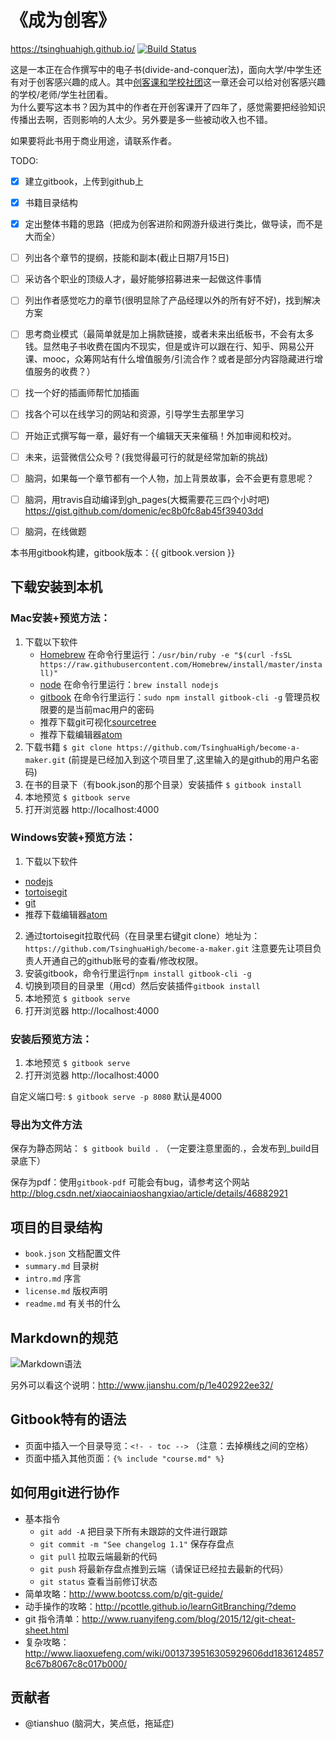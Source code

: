 # 《成为创客》

https://tsinghuahigh.github.io/ [![Build Status](https://travis-ci.org/TsinghuaHigh/become-a-maker.svg?branch=master)](https://travis-ci.org/TsinghuaHigh/become-a-maker)

这是一本正在合作撰写中的电子书(divide-and-conquer法)，面向大学/中学生还有对于创客感兴趣的成人。其中[创客课和学校社团](schools/intro.md)这一章还会可以给对创客感兴趣的学校/老师/学生社团看。  
为什么要写这本书？因为其中的作者在开创客课开了四年了，感觉需要把经验知识传播出去啊，否则影响的人太少。另外要是多一些被动收入也不错。  

如果要将此书用于商业用途，请联系作者。

TODO:

- [x] 建立gitbook，上传到github上
- [x] 书籍目录结构
- [x] 定出整体书籍的思路（把成为创客进阶和网游升级进行类比，做导读，而不是大而全）
- [ ] 列出各个章节的提纲，技能和副本(截止日期7月15日)
- [ ] 采访各个职业的顶级人才，最好能够招募进来一起做这件事情
- [ ] 列出作者感觉吃力的章节(很明显除了产品经理以外的所有好不好)，找到解决方案
- [ ] 思考商业模式（最简单就是加上捐款链接，或者未来出纸板书，不会有太多钱。显然电子书收费在国内不现实，但是或许可以跟在行、知乎、网易公开课、mooc，众筹网站有什么增值服务/引流合作？或者是部分内容隐藏进行增值服务的收费？）
- [ ] 找一个好的插画师帮忙加插画
- [ ] 找各个可以在线学习的网站和资源，引导学生去那里学习
- [ ] 开始正式撰写每一章，最好有一个编辑天天来催稿！外加审阅和校对。
- [ ] 未来，运营微信公众号？(我觉得最可行的就是经常加新的挑战)
- [ ] 脑洞，如果每一个章节都有一个人物，加上背景故事，会不会更有意思呢？
- [ ] 脑洞，用travis自动编译到gh_pages(大概需要花三四个小时吧) https://gist.github.com/domenic/ec8b0fc8ab45f39403dd
- [ ] 脑洞，在线做题


本书用gitbook构建，gitbook版本：{{ gitbook.version }}

## 下载安装到本机

### Mac安装+预览方法：

1. 下载以下软件
    * [Homebrew](http://brew.sh/) 在命令行里运行：`/usr/bin/ruby -e "$(curl -fsSL https://raw.githubusercontent.com/Homebrew/install/master/install)"`
    * [node](http://nodejs.org/) 在命令行里运行：`brew install nodejs`
    * [gitbook](https://www.gitbook.com/) 在命令行里运行：`sudo npm install gitbook-cli -g`  管理员权限要的是当前mac用户的密码
    * 推荐下载git可视化[sourcetree](https://www.sourcetreeapp.com/)
    * 推荐下载编辑器[atom](http://atom.io/)
2. 下载书籍 `$ git clone https://github.com/TsinghuaHigh/become-a-maker.git` (前提是已经加入到这个项目里了,这里输入的是github的用户名密码)
3. 在书的目录下（有book.json的那个目录）安装插件 `$ gitbook install`
4. 本地预览 `$ gitbook serve`
5. 打开浏览器 http://localhost:4000

### Windows安装+预览方法：

1. 下载以下软件
  * [nodejs](https://nodejs.org/en/)
  * [tortoisegit](http://tortoisegit.org/download/)
  * [git](https://git-for-windows.github.io/)
  * 推荐下载编辑器[atom](https://atom.io/)
2. 通过tortoisegit拉取代码（在目录里右键git clone）地址为：`https://github.com/TsinghuaHigh/become-a-maker.git` 注意要先让项目负责人开通自己的github账号的查看/修改权限。
3. 安装gitbook，命令行里运行`npm install gitbook-cli -g`
4. 切换到项目的目录里（用cd）然后安装插件`gitbook install`
5. 本地预览 `$ gitbook serve`
6. 打开浏览器 http://localhost:4000


### 安装后预览方法：

1. 本地预览 `$ gitbook serve`
2. 打开浏览器 http://localhost:4000

自定义端口号: `$ gitbook serve -p 8080` 默认是4000


### 导出为文件方法

保存为静态网站： `$ gitbook build .`  （一定要注意里面的.，会发布到_build目录底下）

保存为pdf：使用`gitbook-pdf` 可能会有bug，请参考这个网站 http://blog.csdn.net/xiaocainiaoshangxiao/article/details/46882921

## 项目的目录结构

* `book.json` 文档配置文件
* `summary.md` 目录树
* `intro.md` 序言
* `license.md` 版权声明
* `readme.md` 有关书的什么

## Markdown的规范

![Markdown语法](http://images.cnitblog.com/i/46653/201406/211438200988939.png)

另外可以看这个说明：http://www.jianshu.com/p/1e402922ee32/

## Gitbook特有的语法

* 页面中插入一个目录导览：`<!- - toc -->` （注意：去掉横线之间的空格）
* 页面中插入其他页面：`{% include "course.md" %}`

## 如何用git进行协作

* 基本指令
    * `git add -A` 把目录下所有未跟踪的文件进行跟踪
    * `git commit -m "See changelog 1.1"` 保存存盘点
    * `git pull` 拉取云端最新的代码
    * `git push` 将最新存盘点推到云端（请保证已经拉去最新的代码）
    * `git status` 查看当前修订状态
* 简单攻略：http://www.bootcss.com/p/git-guide/
* 动手操作的攻略：http://pcottle.github.io/learnGitBranching/?demo
* git 指令清单：http://www.ruanyifeng.com/blog/2015/12/git-cheat-sheet.html
* 复杂攻略：http://www.liaoxuefeng.com/wiki/0013739516305929606dd18361248578c67b8067c8c017b000/

## 贡献者

* @tianshuo (脑洞大，笑点低，拖延症)